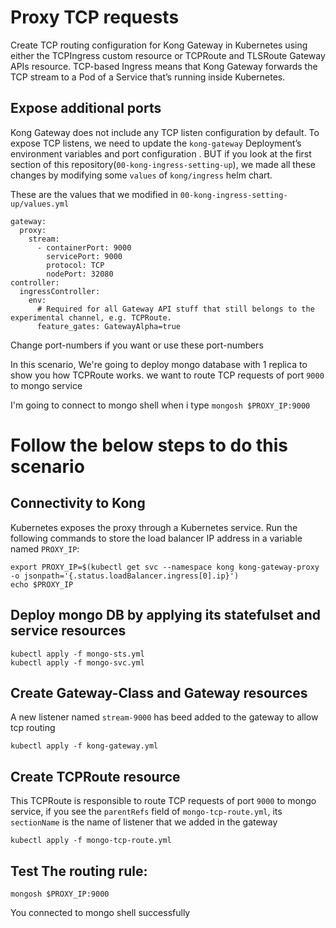 # Proxy TCP requests
Create TCP routing configuration for Kong Gateway in Kubernetes using either the TCPIngress custom resource or TCPRoute and TLSRoute Gateway APIs resource. TCP-based Ingress means that Kong Gateway forwards the TCP stream to a Pod of a Service that’s running inside Kubernetes.

## Expose additional ports
Kong Gateway does not include any TCP listen configuration by default. To expose TCP listens, we need to update the `kong-gateway` Deployment’s environment variables and port configuration . BUT if you look at the first section of this repository(`00-kong-ingress-setting-up`), we made all these changes by modifying some `values` of `kong/ingress` helm chart.

These are the values that we modified in `00-kong-ingress-setting-up/values.yml`

    gateway:
      proxy:
        stream:
          - containerPort: 9000
            servicePort: 9000
            protocol: TCP
            nodePort: 32080
    controller:
      ingressController:
        env:
          # Required for all Gateway API stuff that still belongs to the experimental channel, e.g. TCPRoute.
          feature_gates: GatewayAlpha=true
Change port-numbers if you want or use these port-numbers

In this scenario, We're going to deploy mongo database with 1 replica to show you how TCPRoute works. we want to route TCP requests of port `9000` to mongo service

I'm going to connect to mongo shell when i type `mongosh $PROXY_IP:9000`

# Follow the below steps to do this scenario

## Connectivity to Kong
Kubernetes exposes the proxy through a Kubernetes service. Run the following commands to store the load balancer IP address in a variable named `PROXY_IP`:

    export PROXY_IP=$(kubectl get svc --namespace kong kong-gateway-proxy -o jsonpath='{.status.loadBalancer.ingress[0].ip}')
    echo $PROXY_IP

## Deploy mongo DB by applying its statefulset and service resources

    kubectl apply -f mongo-sts.yml
    kubectl apply -f mongo-svc.yml

## Create Gateway-Class and Gateway resources
A new listener named `stream-9000` has beed added to the gateway to allow tcp routing

    kubectl apply -f kong-gateway.yml

## Create TCPRoute resource
This TCPRoute is responsible to route TCP requests of port `9000` to mongo service, if you see the `parentRefs` field of `mongo-tcp-route.yml`, its `sectionName` is the name of listener that we added in the gateway

    kubectl apply -f mongo-tcp-route.yml

## Test The routing rule:

    mongosh $PROXY_IP:9000

You connected to mongo shell successfully
